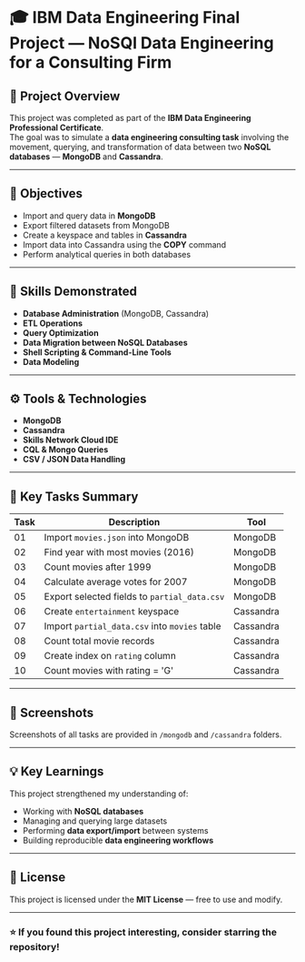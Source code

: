 # 🎓 IBM Data Engineering Final Project — NoSQl Data Engineering for a Consulting Firm

## 📘 Project Overview
This project was completed as part of the **IBM Data Engineering Professional Certificate**.  
The goal was to simulate a **data engineering consulting task** involving the movement, querying, and transformation of data between two **NoSQL databases** — **MongoDB** and **Cassandra**.

---

## 🧩 Objectives
- Import and query data in **MongoDB**
- Export filtered datasets from MongoDB
- Create a keyspace and tables in **Cassandra**
- Import data into Cassandra using the **COPY** command
- Perform analytical queries in both databases

---

## 🧠 Skills Demonstrated
- **Database Administration** (MongoDB, Cassandra)
- **ETL Operations**
- **Query Optimization**
- **Data Migration between NoSQL Databases**
- **Shell Scripting & Command-Line Tools**
- **Data Modeling**

---

## ⚙️ Tools & Technologies
- **MongoDB**
- **Cassandra**
- **Skills Network Cloud IDE**
- **CQL & Mongo Queries**
- **CSV / JSON Data Handling**

---

## 🧾 Key Tasks Summary

| Task | Description | Tool |
|------|--------------|------|
| 01 | Import `movies.json` into MongoDB | MongoDB |
| 02 | Find year with most movies (2016) | MongoDB |
| 03 | Count movies after 1999 | MongoDB |
| 04 | Calculate average votes for 2007 | MongoDB |
| 05 | Export selected fields to `partial_data.csv` | MongoDB |
| 06 | Create `entertainment` keyspace | Cassandra |
| 07 | Import `partial_data.csv` into `movies` table | Cassandra |
| 08 | Count total movie records | Cassandra |
| 09 | Create index on `rating` column | Cassandra |
| 10 | Count movies with rating = 'G' | Cassandra |

---

## 📸 Screenshots
Screenshots of all tasks are provided in `/mongodb` and `/cassandra` folders.

---

## 💡 Key Learnings
This project strengthened my understanding of:
- Working with **NoSQL databases**
- Managing and querying large datasets
- Performing **data export/import** between systems
- Building reproducible **data engineering workflows**

---


## 🪪 License
This project is licensed under the **MIT License** — free to use and modify.

---

### ⭐ If you found this project interesting, consider starring the repository!
